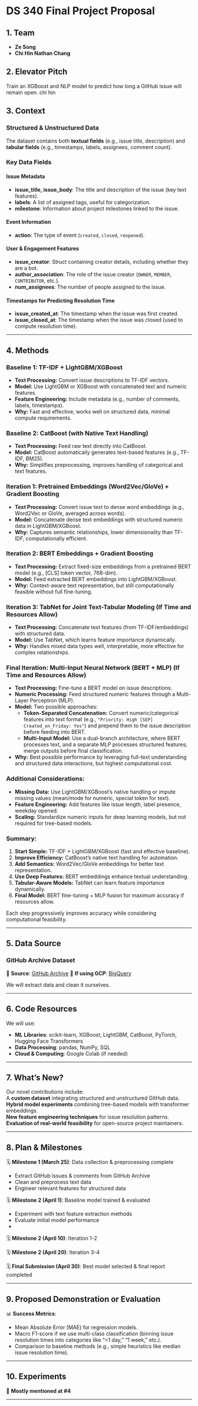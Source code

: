 # DS 340 Final Project Proposal

## 1. Team
- **Ze Song**  
- **Chi Hin Nathan Chang**  

## 2. Elevator Pitch
Train an XGBoost and NLP model to predict how long a GitHub issue will remain open. chi hin 

## 3. Context
### Structured & Unstructured Data  
The dataset contains both **textual fields** (e.g., issue title, description) and **tabular fields** (e.g., timestamps, labels, assignees, comment count).  

### Key Data Fields  

#### **Issue Metadata**  
- **issue_title, issue_body**: The title and description of the issue (key text features).  
- **labels**: A list of assigned tags, useful for categorization.  
- **milestone**: Information about project milestones linked to the issue.  

#### **Event Information**  
- **action**: The type of event (`created`, `closed`, `reopened`).  

#### **User & Engagement Features**  
- **issue_creator**: Struct containing creator details, including whether they are a bot.  
- **author_association**: The role of the issue creator (`OWNER`, `MEMBER`, `CONTRIBUTOR`, etc.).  
- **num_assignees**: The number of people assigned to the issue.  

#### **Timestamps for Predicting Resolution Time**  
- **issue_created_at**: The timestamp when the issue was first created.  
- **issue_closed_at**: The timestamp when the issue was closed (used to compute resolution time).  
---

## 4. Methods

### Baseline 1: TF-IDF + LightGBM/XGBoost
- **Text Processing:** Convert issue descriptions to TF-IDF vectors.
- **Model:** Use LightGBM or XGBoost with concatenated text and numeric features.
- **Feature Engineering:** Include metadata (e.g., number of comments, labels, timestamps).
- **Why:** Fast and effective, works well on structured data, minimal compute requirements.

### Baseline 2: CatBoost (with Native Text Handling)
- **Text Processing:** Feed raw text directly into CatBoost.
- **Model:** CatBoost automatically generates text-based features (e.g., TF-IDF, BM25).
- **Why:** Simplifies preprocessing, improves handling of categorical and text features.

### Iteration 1: Pretrained Embeddings (Word2Vec/GloVe) + Gradient Boosting
- **Text Processing:** Convert issue text to dense word embeddings (e.g., Word2Vec or GloVe, averaged across words).
- **Model:** Concatenate dense text embeddings with structured numeric data in LightGBM/XGBoost.
- **Why:** Captures semantic relationships, lower dimensionality than TF-IDF, computationally efficient.

### Iteration 2: BERT Embeddings + Gradient Boosting
- **Text Processing:** Extract fixed-size embeddings from a pretrained BERT model (e.g., [CLS] token vector, 768-dim).
- **Model:** Feed extracted BERT embeddings into LightGBM/XGBoost.
- **Why:** Context-aware text representation, but still computationally feasible without full fine-tuning.

### Iteration 3: TabNet for Joint Text-Tabular Modeling (If Time and Resources Allow)
- **Text Processing:** Concatenate text features (from TF-IDF/embeddings) with structured data.
- **Model:** Use TabNet, which learns feature importance dynamically.
- **Why:** Handles mixed data types well, interpretable, more effective for complex relationships.

### Final Iteration: Multi-Input Neural Network (BERT + MLP) (If Time and Resources Allow)
- **Text Processing:** Fine-tune a BERT model on issue descriptions.
- **Numeric Processing:** Feed structured numeric features through a Multi-Layer Perceptron (MLP).
- **Model:** Two possible approaches:
  - **Token-Separated Concatenation:** Convert numeric/categorical features into text format (e.g., `"Priority: High [SEP] Created_on_Friday: Yes"`) and prepend them to the issue description before feeding into BERT.
  - **Multi-Input Model:** Use a dual-branch architecture, where BERT processes text, and a separate MLP processes structured features; merge outputs before final classification.
- **Why:** Best possible performance by leveraging full-text understanding and structured data interactions, but highest computational cost.

### Additional Considerations:
- **Missing Data:** Use LightGBM/XGBoost’s native handling or impute missing values (mean/mode for numeric, special token for text).
- **Feature Engineering:** Add features like issue length, label presence, weekday opened.
- **Scaling:** Standardize numeric inputs for deep learning models, but not required for tree-based models.

### Summary:
1. **Start Simple:** TF-IDF + LightGBM/XGBoost (fast and effective baseline).
2. **Improve Efficiency:** CatBoost’s native text handling for automation.
3. **Add Semantics:** Word2Vec/GloVe embeddings for better text representation.
4. **Use Deep Features:** BERT embeddings enhance textual understanding.
5. **Tabular-Aware Models:** TabNet can learn feature importance dynamically.
6. **Final Model:** BERT fine-tuning + MLP fusion for maximum accuracy if resources allow.

Each step progressively improves accuracy while considering computational feasibility.

---

## 5. Data Source

### **GitHub Archive Dataset**  
📌 **Source**: [GitHub Archive](https://www.gharchive.org/)
📌 **If using GCP**: [BigQuery]([https://www.gharchive.org/](https://console.cloud.google.com/bigquery?project=githubarchive&page=project))

We will extract data and clean it ourselves.

---

## 6. Code Resources
We will use:  
- **ML Libraries**: scikit-learn, XGBoost, LightGBM, CatBoost, PyTorch, Hugging Face Transformers  
- **Data Processing**: pandas, NumPy, SQL  
- **Cloud & Computing**: Google Colab (if needed)  

---

## 7. What’s New?
Our novel contributions include:  
 A **custom dataset** integrating structured and unstructured GitHub data.  
 **Hybrid model experiments** combining tree-based models with transformer embeddings.  
 **New feature engineering techniques** for issue resolution patterns.  
 **Evaluation of real-world feasibility** for open-source project maintainers.  

---

## 8. Plan & Milestones

🗓 **Milestone 1 (March 25)**: Data collection & preprocessing complete  
   - Extract GitHub issues & comments from GitHub Archive  
   - Clean and preprocess text data  
   - Engineer relevant features for structured data  

🗓 **Milestone 2 (April 1)**: Baseline model trained & evaluated   
   - Experiment with text feature extraction methods  
   - Evaluate initial model performance
   - 
🗓 **Milestone 2 (April 10)**: Iteration 1-2

🗓 **Milestone 2 (April 20)**: Iteration 3-4  

🗓 **Final Submission (April 30)**: Best model selected & final report completed  

---

## 9. Proposed Demonstration or Evaluation

📊 **Success Metrics**:  
- Mean Absolute Error (MAE) for regression models.  
- Macro F1-score if we use multi-class classification (binning issue resolution times into categories like “<1 day,” “1 week,” etc.).  
- Comparison to baseline methods (e.g., simple heuristics like median issue resolution time).  

---

## 10. Experiments
🔬 **Mostly mentioned at #4**   

---

